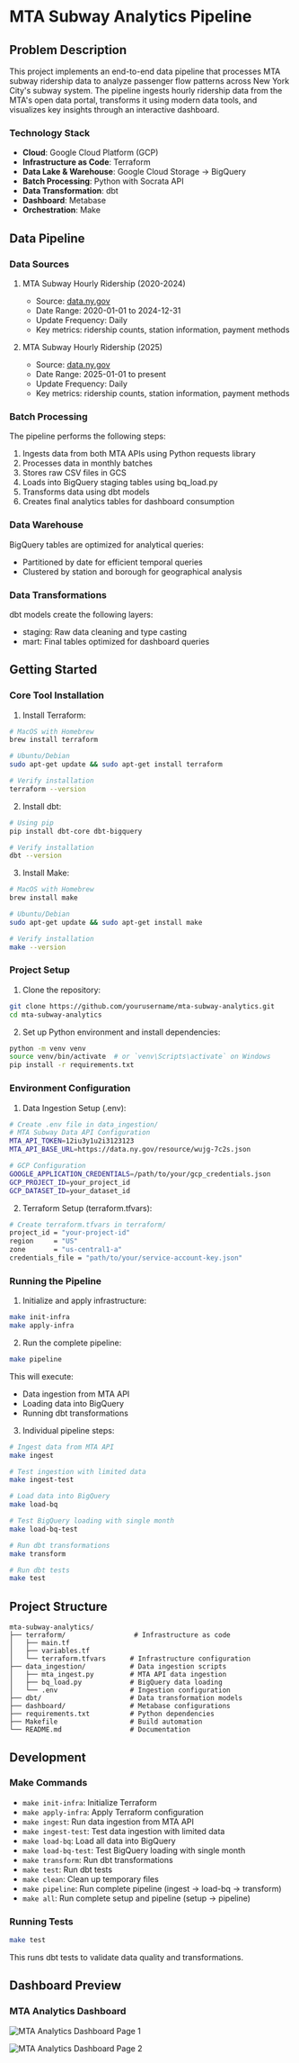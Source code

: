 # MTA Subway Analytics Pipeline

## Problem Description
This project implements an end-to-end data pipeline that processes MTA subway ridership data to analyze passenger flow patterns across New York City's subway system. The pipeline ingests hourly ridership data from the MTA's open data portal, transforms it using modern data tools, and visualizes key insights through an interactive dashboard.


### Technology Stack
- **Cloud**: Google Cloud Platform (GCP)
- **Infrastructure as Code**: Terraform
- **Data Lake & Warehouse**: Google Cloud Storage → BigQuery
- **Batch Processing**: Python with Socrata API
- **Data Transformation**: dbt
- **Dashboard**: Metabase
- **Orchestration**: Make

## Data Pipeline

### Data Sources
1. MTA Subway Hourly Ridership (2020-2024)
   - Source: [data.ny.gov](https://data.ny.gov/Transportation/MTA-Subway-Hourly-Ridership-2020-2024/wujg-7c2s)
   - Date Range: 2020-01-01 to 2024-12-31
   - Update Frequency: Daily
   - Key metrics: ridership counts, station information, payment methods

2. MTA Subway Hourly Ridership (2025)
   - Source: [data.ny.gov](https://data.ny.gov/Transportation/MTA-Subway-Hourly-Ridership-Beginning-2025/5wq4-mkjj)
   - Date Range: 2025-01-01 to present
   - Update Frequency: Daily
   - Key metrics: ridership counts, station information, payment methods

### Batch Processing
The pipeline performs the following steps:
1. Ingests data from both MTA APIs using Python requests library
2. Processes data in monthly batches
3. Stores raw CSV files in GCS
4. Loads into BigQuery staging tables using bq_load.py
5. Transforms data using dbt models
6. Creates final analytics tables for dashboard consumption

### Data Warehouse
BigQuery tables are optimized for analytical queries:
- Partitioned by date for efficient temporal queries
- Clustered by station and borough for geographical analysis

### Data Transformations
dbt models create the following layers:
- staging: Raw data cleaning and type casting
- mart: Final tables optimized for dashboard queries

## Getting Started

### Core Tool Installation

1. Install Terraform:
```bash
# MacOS with Homebrew
brew install terraform

# Ubuntu/Debian
sudo apt-get update && sudo apt-get install terraform

# Verify installation
terraform --version
```

2. Install dbt:
```bash
# Using pip
pip install dbt-core dbt-bigquery

# Verify installation
dbt --version
```

3. Install Make:
```bash
# MacOS with Homebrew
brew install make

# Ubuntu/Debian
sudo apt-get update && sudo apt-get install make

# Verify installation
make --version
```

### Project Setup

1. Clone the repository:
```bash
git clone https://github.com/yourusername/mta-subway-analytics.git
cd mta-subway-analytics
```

2. Set up Python environment and install dependencies:
```bash
python -m venv venv
source venv/bin/activate  # or `venv\Scripts\activate` on Windows
pip install -r requirements.txt
```

### Environment Configuration

1. Data Ingestion Setup (.env):
```bash
# Create .env file in data_ingestion/
# MTA Subway Data API Configuration
MTA_API_TOKEN=12iu3y1u2i3123123
MTA_API_BASE_URL=https://data.ny.gov/resource/wujg-7c2s.json

# GCP Configuration
GOOGLE_APPLICATION_CREDENTIALS=/path/to/your/gcp_credentials.json
GCP_PROJECT_ID=your_project_id
GCP_DATASET_ID=your_dataset_id
```

2. Terraform Setup (terraform.tfvars):
```bash
# Create terraform.tfvars in terraform/
project_id = "your-project-id"
region     = "US"
zone       = "us-central1-a"
credentials_file = "path/to/your/service-account-key.json"
```

### Running the Pipeline

1. Initialize and apply infrastructure:
```bash
make init-infra
make apply-infra
```

2. Run the complete pipeline:
```bash
make pipeline
```
This will execute:
- Data ingestion from MTA API
- Loading data into BigQuery
- Running dbt transformations

3. Individual pipeline steps:
```bash
# Ingest data from MTA API
make ingest

# Test ingestion with limited data
make ingest-test

# Load data into BigQuery
make load-bq

# Test BigQuery loading with single month
make load-bq-test

# Run dbt transformations
make transform

# Run dbt tests
make test
```

## Project Structure
```
mta-subway-analytics/
├── terraform/                 # Infrastructure as code
│   ├── main.tf
│   ├── variables.tf
│   └── terraform.tfvars      # Infrastructure configuration
├── data_ingestion/           # Data ingestion scripts
│   ├── mta_ingest.py         # MTA API data ingestion
│   ├── bq_load.py            # BigQuery data loading
│   └── .env                  # Ingestion configuration
├── dbt/                      # Data transformation models
├── dashboard/                # Metabase configurations
├── requirements.txt          # Python dependencies
├── Makefile                  # Build automation
└── README.md                 # Documentation
```

## Development

### Make Commands
- `make init-infra`: Initialize Terraform
- `make apply-infra`: Apply Terraform configuration
- `make ingest`: Run data ingestion from MTA API
- `make ingest-test`: Test data ingestion with limited data
- `make load-bq`: Load all data into BigQuery
- `make load-bq-test`: Test BigQuery loading with single month
- `make transform`: Run dbt transformations
- `make test`: Run dbt tests
- `make clean`: Clean up temporary files
- `make pipeline`: Run complete pipeline (ingest → load-bq → transform)
- `make all`: Run complete setup and pipeline (setup → pipeline)

### Running Tests
```bash
make test
```
This runs dbt tests to validate data quality and transformations.

## Dashboard Preview

### MTA Analytics Dashboard
![MTA Analytics Dashboard Page 1](dashboard/MTA-Analytics-dashboard_page-0001.jpg)

![MTA Analytics Dashboard Page 2](dashboard/MTA-Analytics-dashboard_page-0002.jpg)
